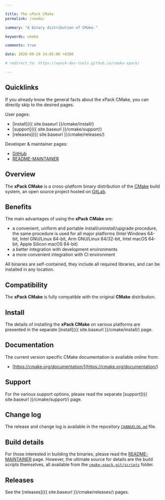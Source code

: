 ```yaml
---

title: The xPack CMake
permalink: /cmake/

summary: "A binary distribution of CMake."

keywords: cmake

comments: true

date: 2020-09-29 14:05:00 +0300

# redirect_to: https://xpack-dev-tools.github.io/cmake-xpack/

---
```


## Quicklinks

If you already know the general facts about the xPack CMake, you can
directly skip to the desired pages.

User pages:

- [install]({{ site.baseurl }}/cmake/install/)
- [support]({{ site.baseurl }}/cmake/support/)
- [releases]({{ site.baseurl }}/cmake/releases/)

Developer & maintainer pages:

- [GitHub](https://github.com/xpack-dev-tools/cmake-xpack/)
- [README-MAINTAINER](https://github.com/xpack-dev-tools/cmake-xpack/blob/xpack/README-MAINTAINER.md)

## Overview

The **xPack CMake** is a cross-platform binary distribution of the
[CMake](https://cmake.org) build system,
an open source project hosted on
[GitLab](https://gitlab.kitware.com/cmake/cmake).

## Benefits

The main advantages of using the **xPack CMake** are:

- a convenient, uniform and portable install/uninstall/upgrade procedure,
  the same procedure is used for all major
  platforms (Intel Windows 64-bit, Intel GNU/Linux 64-bit, Arm GNU/Linux
  64/32-bit, Intel macOS 64-bit, Apple Silicon macOS 64-bit)
- a better integration with development environments
- a more convenient integration with CI environment

All binaries are self-contained, they include all required libraries,
and can be installed in any location.

## Compatibility

The **xPack CMake** is fully compatible with the original **CMake**
distribution.

## Install

The details of installing the **xPack CMake** on various platforms are
presented in the separate
[install]({{ site.baseurl }}/cmake/install/) page.

## Documentation

The current version specific CMake documentation is available online from:

- [https://cmake.org/documentation/](https://cmake.org/documentation/)

## Support

For the various support options, please read the separate
[support]({{ site.baseurl }}/cmake/support/) page.

## Change log

The release and change log is available in the repository
[`CHANGELOG.md`](https://github.com/xpack-dev-tools/cmake-xpack/blob/xpack/CHANGELOG.md) file.

## Build details

For those interested in building the binaries, please read the
[README-MAINTAINER](https://github.com/xpack-dev-tools/cmake-xpack/blob/xpack/README-MAINTAINER.md)
page.
However, the ultimate source for details are the build scripts themselves,
all available from the
[`cmake-xpack.git/scripts`](https://github.com/xpack-dev-tools/cmake-xpack/tree/xpack/scripts/)
folder.

## Releases

See the [releases]({{ site.baseurl }}/cmake/releases/) pages.

